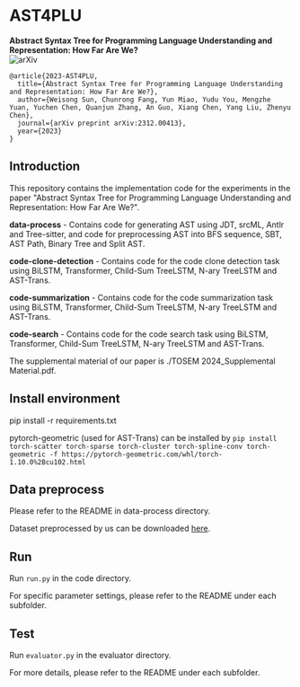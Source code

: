 # AST4PLU
**Abstract Syntax Tree for Programming Language Understanding and Representation: How Far Are We?**    
![arXiv](https://img.shields.io/badge/arXiv-2312.00413-b31b1b.svg)
```
@article{2023-AST4PLU,
  title={Abstract Syntax Tree for Programming Language Understanding and Representation: How Far Are We?},
  author={Weisong Sun, Chunrong Fang, Yun Miao, Yudu You, Mengzhe Yuan, Yuchen Chen, Quanjun Zhang, An Guo, Xiang Chen, Yang Liu, Zhenyu Chen},
  journal={arXiv preprint arXiv:2312.00413},
  year={2023}
}
```

## Introduction
This repository contains the implementation code for the experiments in the paper "Abstract Syntax Tree for Programming Language Understanding and Representation: How Far Are We?".

**data-process** - Contains code for generating AST using JDT, srcML, Antlr and Tree-sitter, and code for preprocessing AST into BFS sequence, SBT, AST Path, Binary Tree and Split AST.

**code-clone-detection** - Contains code for the code clone detection task using BiLSTM, Transformer, Child-Sum TreeLSTM, N-ary TreeLSTM and AST-Trans.

**code-summarization** - Contains code for the code summarization task using BiLSTM, Transformer, Child-Sum TreeLSTM, N-ary TreeLSTM and AST-Trans.

**code-search** - Contains code for the code search task using BiLSTM, Transformer, Child-Sum TreeLSTM, N-ary TreeLSTM and AST-Trans.

The supplemental material of our paper is ./TOSEM 2024_Supplemental Material.pdf.

## Install environment
pip install -r requirements.txt

pytorch-geometric (used for AST-Trans) can be installed by ``pip install torch-scatter torch-sparse torch-cluster torch-spline-conv torch-geometric -f https://pytorch-geometric.com/whl/torch-1.10.0%2Bcu102.html``

## Data preprocess
Please refer to the README in data-process directory.

Dataset preprocessed by us can be downloaded [here](https://drive.google.com/drive/folders/12h4SrBcqW31FsP0faXuJjo0wwO7lOTW0?usp=sharing).

## Run
Run ``run.py`` in the code directory. 

For specific parameter settings, please refer to the README under each subfolder.

## Test
Run ``evaluator.py`` in the evaluator directory. 

For more details, please refer to the README under each subfolder.
